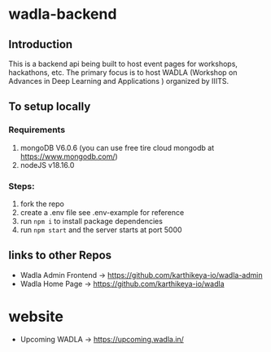 # wadla-backend

## Introduction
This is a backend api being built to host event pages for workshops, hackathons, etc. The primary focus is to host WADLA (Workshop on Advances in Deep Learning and Applications ) organized by IIITS.

## To setup locally

### Requirements
1. mongoDB V6.0.6 (you can use free tire cloud mongodb at https://www.mongodb.com/)
2. nodeJS v18.16.0

### Steps:
1. fork the repo
2. create a .env file see .env-example for reference
3. run `npm i` to install package dependencies
4. run `npm start` and the server starts at port 5000

## links to other Repos
- Wadla Admin Frontend -> https://github.com/karthikeya-io/wadla-admin
- Wadla Home Page -> https://github.com/karthikeya-io/wadla

# website
- Upcoming WADLA -> https://upcoming.wadla.in/